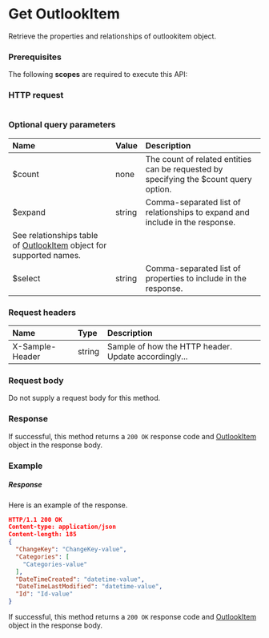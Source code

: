 # Get OutlookItem

Retrieve the properties and relationships of outlookitem object.
### Prerequisites
The following **scopes** are required to execute this API: 
### HTTP request
<!-- { "blockType": "ignored" } -->
```http

```
### Optional query parameters
|Name|Value|Description|
|:---------------|:--------|:-------|
|$count|none|The count of related entities can be requested by specifying the $count query option.|
|$expand|string|Comma-separated list of relationships to expand and include in the response. 
See relationships table of [OutlookItem](../resources/outlookitem.md) object for supported names. |
|$select|string|Comma-separated list of properties to include in the response.|

### Request headers
| Name       | Type | Description|
|:-----------|:------|:----------|
| X-Sample-Header  | string  | Sample of how the HTTP header. Update accordingly...|

### Request body
Do not supply a request body for this method.
### Response
If successful, this method returns a `200 OK` response code and [OutlookItem](../resources/outlookitem.md) object in the response body.
### Example
##### Response
Here is an example of the response.
<!-- {
  "blockType": "response",
  "truncated": false,
  "@odata.type": "outlookitem"
} -->
```json
HTTP/1.1 200 OK
Content-type: application/json
Content-length: 185
{
  "ChangeKey": "ChangeKey-value",
  "Categories": [
    "Categories-value"
  ],
  "DateTimeCreated": "datetime-value",
  "DateTimeLastModified": "datetime-value",
  "Id": "Id-value"
}
```
If successful, this method returns a `200 OK` response code and [OutlookItem](../resources/outlookitem.md) object in the response body.

<!-- uuid: 4197b625-75d3-4c91-b943-127fd8d6581a
2015-10-16 09:51:13 UTC -->
<!-- {
  "type": "#page.annotation",
  "description": "Get OutlookItem",
  "keywords": "",
  "section": "documentation",
  "tocPath": ""
}-->